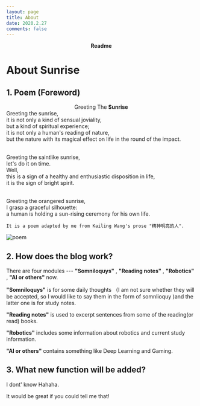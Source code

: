 ```yaml
---
layout: page
title: About 
date: 2020.2.27
comments: false
---
```

<script type="text/javascript" src="http://tajs.qq.com/stats?sId=66526224" charset="UTF-8"></script>
    
<center><a ><b>Readme</b></a> </center>

# About Sunrise


## 1. Poem (Foreword)

<center>Greeting The <b>Sunrise</b> </center>
Greeting the sunrise,
<br>it is not only a kind of sensual joviality,
<br>but a kind of spiritual experience;
<br>it is not only a human's reading of nature,
<br>but the nature with its magical effect on life in the round of the impact.

<br>Greeting the saintlike sunrise,
<br>let's do it on time.
<br>Well,
<br>this is a sign of a healthy and enthusiastic disposition in life,
<br>it is the sign of bright spirit.

<br>Greeting the orangered sunrise,
<br>I grasp a graceful silhouette:
<br>a human is holding a sun-rising ceremony for his own life.

```
It is a poem adapted by me from Kailing Wang's prose "精神明亮的人".
```

![poem](https://raw.githubusercontent.com/SUNRISINGGG/sunrisinggg.github.io/master/assets/img/Poems/sunrise.jpg "poem")

## 2. How does the blog work?
There are four modules --- **"Somniloquys"** , **"Reading notes"** , **"Robotics"** , **"AI or others"** now. 

 **"Somniloquys"** is for some daily thoughts （I am not sure whether they will be accepted, so I would like to say them in the form of somnlioquy )and the latter one is for study notes.

 **"Reading notes"** is used to excerpt sentences from some of the reading(or read) books.

 **"Robotics"** includes some information about robotics and current study information.

 **"AI or others"** contains something like Deep Learning and Gaming.

## 3. What new function will be added?
I dont' know Hahaha.

It would be great if you could tell me that!








